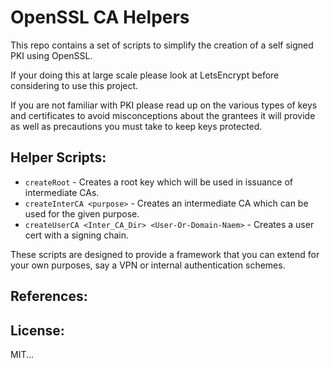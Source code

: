 # OpenSSL CA Helpers

This repo contains a set of scripts to simplify the creation of a self signed PKI using OpenSSL.

If your doing this at large scale please look at LetsEncrypt before considering to use this project.

If you are not familiar with PKI please read up on the various types of keys and certificates to avoid misconceptions
about the grantees it will provide as well as precautions you must take to keep keys protected.

## Helper Scripts:

- `createRoot` - Creates a root key which will be used in issuance of intermediate CAs.
- `createInterCA <purpose>` - Creates an intermediate CA which can be used for the given purpose.
- `createUserCA <Inter_CA_Dir> <User-Or-Domain-Naem>` - Creates a user cert with a signing chain.

These scripts are designed to provide a framework that you can extend for your own purposes, say a VPN or internal
authentication schemes.

## References:

## License:

MIT...

